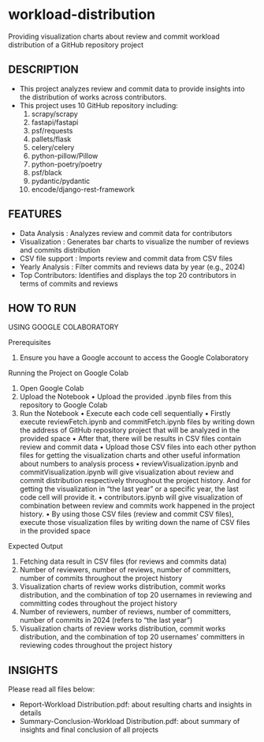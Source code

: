 # workload-distribution
Providing visualization charts about review and commit workload distribution of a GitHub repository project

## DESCRIPTION
- This project analyzes review and commit data to provide insights into the distribution of works across contributors.
- This project uses 10 GitHub repository including:
	1. scrapy/scrapy
	2. fastapi/fastapi
	3. psf/requests
	4. pallets/flask
	5. celery/celery
	6. python-pillow/Pillow
	7. python-poetry/poetry
	8. psf/black
	9. pydantic/pydantic
	10. encode/django-rest-framework

## FEATURES
- Data Analysis : Analyzes review and commit data for contributors
- Visualization : Generates bar charts to visualize the number of reviews and commits distribution 
- CSV file support : Imports review and commit data from CSV files
- Yearly Analysis : Filter commits and reviews data by year (e.g., 2024)
- Top Contributors: Identifies and displays the top 20 contributors in terms of commits and reviews

## HOW TO RUN 

USING GOOGLE COLABORATORY

Prerequisites
1. Ensure you have a Google account to access the Google Colaboratory

Running the Project on Google Colab
1. Open Google Colab
2. Upload the Notebook
	•	Upload the provided .ipynb files from this repository to Google Colab
3. Run the Notebook
	•	Execute each code cell sequentially
	•	Firstly execute reviewFetch.ipynb and commitFetch.ipynb files by writing down the address of GitHub repository project that will be analyzed in the provided space
	•	After that, there will be results in CSV files contain review and commit data
	•	Upload those CSV files into each other python files for getting the visualization charts and other useful information about numbers to analysis process
	•	reviewVisualization.ipynb and commitVisualization.ipynb will give visualization about review and commit distribution respectively throughout the project history. And for getting the visualization in “the last year” or a specific year, the last code cell will provide it. 
	•	contributors.ipynb will give visualization of combination between review and commits work happened in the project history.
	•	By using those CSV files (review and commit CSV files), execute those visualization files by writing down the name of CSV files in the provided space

Expected Output
1. Fetching data result in CSV files (for reviews and commits data)
2. Number of reviewers, number of reviews, number of committers, number of commits throughout the project history
3. Visualization charts of review works distribution, commit works distribution, and the combination of top 20 usernames in reviewing and committing codes throughout the project history
3. Number of reviewers, number of reviews, number of committers, number of commits in 2024 (refers to “the last year”)
4. Visualization charts of review works distribution, commit works distribution, and the combination of top 20 usernames’ committers in reviewing codes throughout the project history


## INSIGHTS
Please read all files below:
- Report-Workload Distribution.pdf: about resulting charts and insights in details
- Summary-Conclusion-Workload Distribution.pdf: about summary of insights and final conclusion of all projects

